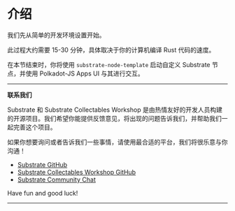 # 介绍

我们先从简单的开发环境设置开始。

此过程大约需要 15-30 分钟，具体取决于你的计算机编译 Rust 代码的速度。

在本节结束时，你将使用 `substrate-node-template` 启动自定义 Substrate 节点，并使用 Polkadot-JS Apps UI 与其进行交互。

---
**联系我们**

Substrate 和 Substrate Collectables Workshop 是由热情友好的开发人员构建的开源项目。我们希望你能提供反馈意见，将出现的问题告诉我们，并帮助我们一起完善这个项目。

如果你想要询问或者告诉我们一些事情，请使用最合适的平台，我们将很乐意与你沟通！

- [Substrate GitHub](https://github.com/paritytech/substrate)
- [Substrate Collectables Workshop GitHub](https://github.com/substrate-developer-hub/substrate-collectables-workshop)
- [Substrate Community Chat](https://substrate.dev/community/)

Have fun and good luck!

---